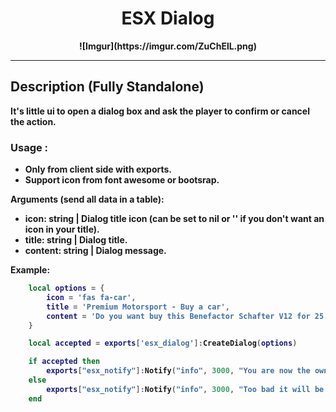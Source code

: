 <h1 align='center'>ESX Dialog</a></h1><p align='center'><b>
![Imgur](https://imgur.com/ZuChElL.png)

---
## Description  (**Fully Standalone**)
It's little ui to open a dialog box and ask the player to confirm or cancel the action.</br>

### Usage :
- Only from client side with exports.</br>
- Support icon from font awesome or bootsrap.</br>

Arguments (send all data in a table):
* **icon**: string | Dialog title icon (can be set to nil or '' if you don't want an icon in your title).
* **title**: string | Dialog title.
* **content**: string | Dialog message.

Example:
```lua
    local options = {
        icon = 'fas fa-car',
        title = 'Premium Motorsport - Buy a car',
        content = 'Do you want buy this Benefactor Schafter V12 for 25.0000$ ?'
    }

    local accepted = exports['esx_dialog']:CreateDialog(options)

    if accepted then
        exports["esx_notify"]:Notify("info", 3000, "You are now the owner of this Benefactor Schafter V12 !")
    else
        exports["esx_notify"]:Notify("info", 3000, "Too bad it will be for another time, have a nice day !")
    end
```
